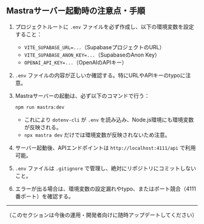 ## Mastraサーバー起動時の注意点・手順

1. プロジェクトルートに `.env` ファイルを必ず作成し、以下の環境変数を設定すること：
   - `VITE_SUPABASE_URL=...`（SupabaseプロジェクトのURL）
   - `VITE_SUPABASE_ANON_KEY=...`（SupabaseのAnon Key）
   - `OPENAI_API_KEY=...`（OpenAIのAPIキー）

2. `.env` ファイルの内容が正しいか確認する。特にURLやAPIキーのtypoに注意。

3. Mastraサーバーの起動は、必ず以下のコマンドで行う：

   ```bash
   npm run mastra:dev
   ```
   - これにより `dotenv-cli` が `.env` を読み込み、Node.js環境にも環境変数が反映される。
   - `npx mastra dev` だけでは環境変数が反映されないため注意。

4. サーバー起動後、APIエンドポイントは `http://localhost:4111/api` で利用可能。

5. `.env` ファイルは `.gitignore` で管理し、絶対にリポジトリにコミットしないこと。

6. エラーが出る場合は、環境変数の設定漏れやtypo、またはポート競合（4111番ポート）を確認する。

---

（このセクションは今後の運用・開発者向けに随時アップデートしてください） 